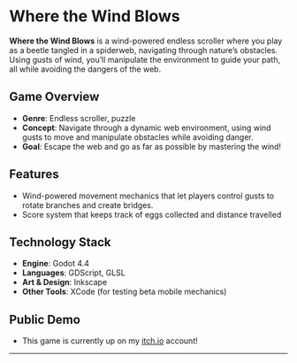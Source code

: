 # Where the Wind Blows

**Where the Wind Blows** is a wind-powered endless scroller where you play as a beetle tangled in a spiderweb, navigating through nature’s obstacles. Using gusts of wind, you’ll manipulate the environment to guide your path, all while avoiding the dangers of the web.

## Game Overview
- **Genre**: Endless scroller, puzzle
- **Concept**: Navigate through a dynamic web environment, using wind gusts to move and manipulate obstacles while avoiding danger.
- **Goal**: Escape the web and go as far as possible by mastering the wind!

## Features
- Wind-powered movement mechanics that let players control gusts to rotate branches and create bridges.
- Score system that keeps track of eggs collected and distance travelled

## Technology Stack
- **Engine**: Godot 4.4
- **Languages**: GDScript, GLSL
- **Art & Design**: Inkscape
- **Other Tools**: XCode (for testing beta mobile mechanics)

## Public Demo
- This game is currently up on my [itch.io](https://state0fflux.itch.io/where-the-wind-blows) account!
---
